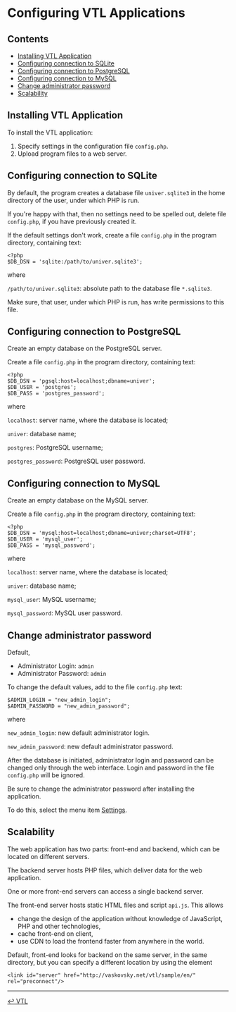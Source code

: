 # Configuring VTL Applications

## Contents

* [Installing VTL Application](#installing-vtl-application)
* [Configuring connection to SQLite](#configuring-connection-to-sqlite)
* [Configuring connection to PostgreSQL](#configuring-connection-to-postgresql)
* [Configuring connection to MySQL](#configuring-connection-to-mysql)
* [Change administrator password](#change-administrator-password)
* [Scalability](#scalability)

## Installing VTL Application

To install the VTL application:
1. Specify settings in the configuration file `config.php`.
2. Upload program files to a web server.

## Configuring connection to SQLite

By default, the program creates a database file `univer.sqlite3`
in the home directory of the user, under which PHP is run.

If you're happy with that, then no settings need to be spelled out,
delete file `config.php`, if you have previously created it.

If the default settings don't work,
create a file `config.php` in the program directory, containing text:

```
<?php
$DB_DSN = 'sqlite:/path/to/univer.sqlite3';
```
where

`/path/to/univer.sqlite3`: absolute path to the database file `*.sqlite3`.

Make sure, that user, under which PHP is run,
has write permissions to this file.

## Configuring connection to PostgreSQL

Create an empty database on the PostgreSQL server.

Create a file `config.php` in the program directory, containing text:

```
<?php
$DB_DSN = 'pgsql:host=localhost;dbname=univer';
$DB_USER = 'postgres';
$DB_PASS = 'postgres_password';
```
where

`localhost`: server name, where the database is located;

`univer`: database name;

`postgres`: PostgreSQL username;

`postgres_password`: PostgreSQL user password.

## Configuring connection to MySQL

Create an empty database on the MySQL server.

Create a file `config.php` in the program directory, containing text:

```
<?php
$DB_DSN = 'mysql:host=localhost;dbname=univer;charset=UTF8';
$DB_USER = 'mysql_user';
$DB_PASS = 'mysql_password';
```
where

`localhost`: server name, where the database is located;

`univer`: database name;

`mysql_user`: MySQL username;

`mysql_password`: MySQL user password.

## Change administrator password

Default,
* Administrator Login: `admin`
* Administrator Password: `admin`

To change the default values, add to the file `config.php` text:

```
$ADMIN_LOGIN = "new_admin_login";
$ADMIN_PASSWORD = "new_admin_password";
```
where

`new_admin_login`: new default administrator login.

`new_admin_password`: new default administrator password.

After the database is initiated,
administrator login and password can be changed only through the web interface.
Login and password in the file `config.php` will be ignored.

Be sure to change the administrator password after installing the application.

To do this, select the menu item [Settings](sample/en/profile.html).

## Scalability

The web application has two parts: front-end and backend,
which can be located on different servers.

The backend server hosts PHP files,
which deliver data for the web application.

One or more front-end servers can access a single backend server.

The front-end server hosts static HTML files and script `api.js`.
This allows
* change the design of the application without knowledge of JavaScript, PHP and other technologies,
* cache front-end on client,
* use CDN to load the frontend faster from anywhere in the world.

Default, front-end looks for backend on the same server, in the same directory,
but you can specify a different location by using the element

```
<link id="server" href="http://vaskovsky.net/vtl/sample/en/" rel="preconnect"/>
```
________________________________________________________________________________
[↩ VTL](index.md)
